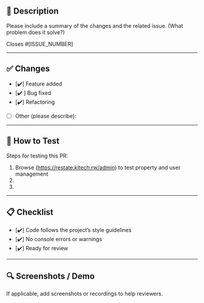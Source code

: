 ## 📌 Description

Please include a summary of the changes and the related issue. (What problem does it solve?)

Closes #[ISSUE_NUMBER]

---

## ✅ Changes

- [✔️] Feature added
- [✔️ ] Bug fixed
- [✔️] Refactoring
- [ ] Other (please describe):

---

## 🧪 How to Test

Steps for testing this PR:

1. Browse (https://restate.kitech.rw/admin) to test property and user management
2.
3.

---

## 📋 Checklist

- [✔️] Code follows the project’s style guidelines
- [✔️] No console errors or warnings
- [✔️] Ready for review

---

## 🔍 Screenshots / Demo

If applicable, add screenshots or recordings to help reviewers.

